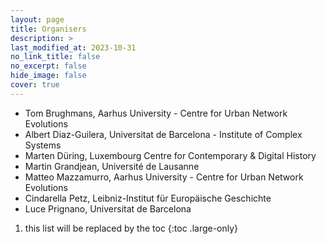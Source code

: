 ```yaml
---
layout: page
title: Organisers
description: >
last_modified_at: 2023-10-31
no_link_title: false 
no_excerpt: false 
hide_image: false
cover: true
---
```


* Tom Brughmans, Aarhus University - Centre for Urban Network Evolutions <!-- UrbNet --> 
* Albert Diaz-Guilera, Universitat de Barcelona - Institute of Complex Systems <!-- UB ICS -->
* Marten Düring, Luxembourg Centre for Contemporary & Digital History <!-- C2DH -->
* Martin Grandjean, Université de Lausanne <!-- UNIL -->
* Matteo Mazzamurro, Aarhus University - Centre for Urban Network Evolutions <!-- UrbNet --> 
* Cindarella Petz, Leibniz-Institut für Europäische Geschichte <!-- IEG -->
* Luce Prignano, Universitat de Barcelona <!-- UB -->

<!-- Add links to people, Insert Logos here -->


1. this list will be replaced by the toc
{:toc .large-only}
